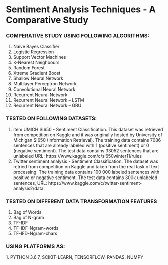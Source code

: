 <!DOCTYPE html>
<html lang="en">
<body>
<div>
  <h1>Sentiment Analysis Techniques - A Comparative Study</h1>
  <h3>COMPERATIVE STUDY USING FOLLOWING ALGORITHMS:</h3>
</div>
<ol>
  <li>Naive Bayes Classifier</li>
  <li>Logistic Regression </li>  
  <li>Support Vector Machines </li>
  <li>K-Nearest Neighbours</li>
  <li>Random Forest</li>
  <li>Xtreme Gradient Boost </li>  
  <li>Shallow Neural Network </li>
  <li>Multilayer Perceptron Network </li>    
  <li>Convolutional Neural Network </li>   
  <li>Recurrent Neural Network </li>  
  <li>Recurrent Neural Network – LSTM </li>
  <li>Recurrent Neural Network – GRU </li>
 </ol>
</div>
<div>  
<h3>TESTED ON FOLLOWING DATASETS:</h3>
<ol>
  <li>item UMICH SI650 - Sentiment Classification. 
  This dataset was retrieved from competition on Kaggle and it was originally hosted by University of Michigan SI650 (Information
  Retrieval). The training data contains 7086 sentences that are already labeled with 1    (positive sentiment) or 0 (negative sentiment). 
  The test data contains 33052 sentences that are unlabeled URL: https://www.kaggle.com/c/si650winter11/rules</li>
  
  <li>Twitter sentiment analysis - Sentiment Classification. The dataset was retried from competition on Kaggle and taken from the real task 
  of text processing. The training data contains 100 000 labeled sentences with positive or negative sentiment. The test data contains 
  300k unlabeled sentences, URL: https://www.kaggle.com/c/twitter-sentiment-analysis2/data. </li>
</ol>
</div>

<div>
<h3>TESTED ON DIFFERENT DATA TRANSFORMATION FEATURES</h3>
<ol>
    <li>Bag of Words</li>
    <li>Bag of N-gram</li>
    <li>TF-IDF</li>
    <li>TF-IDF-Ngram-words</li>
    <li>TF-IFD-Ngram-chars</li>
</ol>
</div>
<div>
<h3>USING PLATFORMS AS:</h3>
  <p>1. PYTHON 3.6.7, SCIKIT-LEARN, TENSORFLOW, PANDAS, NUMPY</p>
</div>
</body>
</html>